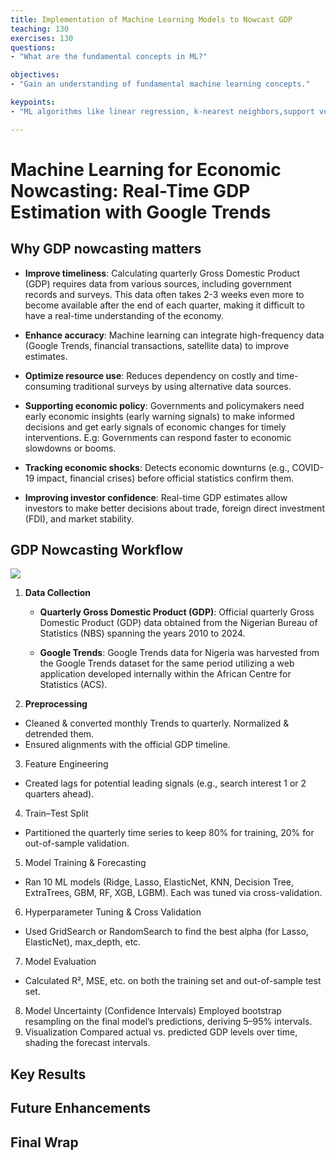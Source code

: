 ```yaml
---
title: Implementation of Machine Learning Models to Nowcast GDP
teaching: 130
exercises: 130
questions:
- "What are the fundamental concepts in ML?"

objectives:
- "Gain an understanding of fundamental machine learning concepts."

keypoints:
- "ML algorithms like linear regression, k-nearest neighbors,support vector Machine, xgboost and random forests are vital algorithms"

---
```

# Machine Learning for Economic Nowcasting: Real-Time GDP Estimation with Google Trends

## Why GDP nowcasting matters

- **Improve timeliness**: Calculating quarterly Gross Domestic Product (GDP) requires data from various sources, including government records and surveys. This data often takes 2-3 weeks even more to become available after the end of each quarter, making it difficult to have a real-time understanding of the economy.

- **Enhance accuracy**: Machine learning can integrate high-frequency data (Google Trends, financial transactions, satellite data) to improve estimates.

- **Optimize resource use**: Reduces dependency on costly and time-consuming traditional surveys by using alternative data sources.

- **Supporting economic policy**: Governments and policymakers need early economic insights (early warning signals) to make informed decisions and get early signals of economic changes for timely interventions. E.g: Governments can respond faster to economic slowdowns or booms.

- **Tracking economic shocks**: Detects economic downturns (e.g., COVID-19 impact, financial crises) before official statistics confirm them.
  
- **Improving investor confidence**: Real-time GDP estimates allow investors to make better decisions about trade, foreign direct investment (FDI), and market stability.

## GDP Nowcasting Workflow

![](../assets/img/GDP-Nowcasting-Workflow.png.png)

1) **Data Collection**

   - **Quarterly Gross Domestic Product (GDP)**: Official quarterly Gross Domestic Product (GDP) data obtained from the Nigerian Bureau of Statistics (NBS) spanning the years 2010 to 2024.
     
   - **Google Trends**: Google Trends data for Nigeria was harvested from the Google Trends dataset for the same period utilizing a web application developed internally within the African Centre for Statistics (ACS).
  

3) **Preprocessing**
   
- Cleaned & converted monthly Trends to quarterly. Normalized & detrended them.
- Ensured alignments with the official GDP timeline.

3) Feature Engineering

- Created lags for potential leading signals (e.g., search interest 1 or 2 quarters ahead).

4) Train–Test Split

- Partitioned the quarterly time series to keep 80% for training, 20% for out-of-sample validation.

5) Model Training & Forecasting
- Ran 10 ML models (Ridge, Lasso, ElasticNet, KNN, Decision Tree, ExtraTrees, GBM, RF, XGB, LGBM). Each was tuned via cross-validation.

6) Hyperparameter Tuning & Cross Validation

- Used GridSearch or RandomSearch to find the best alpha (for Lasso, ElasticNet), max_depth, etc.

7) Model Evaluation
- Calculated R², MSE, etc. on both the training set and out-of-sample test set.

8) Model Uncertainty (Confidence Intervals)
Employed bootstrap resampling on the final model’s predictions, deriving 5–95% intervals.
9) Visualization
Compared actual vs. predicted GDP levels over time, shading the forecast intervals.

## Key Results

## Future Enhancements

## Final Wrap

